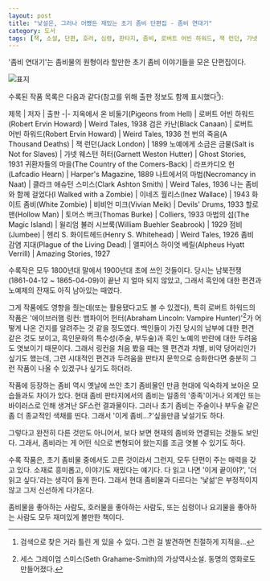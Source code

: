 ```yaml
---
layout: post
title: "낯설은, 그러나 어쨌든 재밌는 초기 좀비 단편집 - 좀비 연대기"
category: 도서
tags: [책, 소설, 단편, 호러, 심령, 판타지, 좀비, 로버트 어빈 하워드, 잭 런던, 가넷 웨스턴 허터, 라프카디오 헌, 클라크 애슈턴 스미스, 이네즈 월리스, 비비언 미크, 토머스 버크, 윌리엄 뷸러 시브룩, 헨리 S. 화이트헤드, 앨피어스 하이엇 베릴, 정진영, 책세상, 서평]
---
```


'좀비 연대기'는 좀비물의 원형이라 할만한 초기 좀비 이야기들을 모은 단편집이다.

![표지](https://lh3.googleusercontent.com/-PMcdN2364vA/WZxSo39GdaI/AAAAAAAAWY8/zyyq_V2Pr14PZp06nVE3lVt5F76xxBxbQCE0YBhgL/s480/best-zombie-stories-book-3d.jpg)

수록된 작품 목록은 다음과 같다(참고를 위해 출판 정보도 함께 표시했다[^1]):

제목 | 저자 | 출판
-|-
지옥에서 온 비둘기(Pigeons from Hell) | 로버트 어빈 하워드(Robert Ervin Howard) | Weird Tales, 1938
검은 카난(Black Canaan) | 로버트 어빈 하워드(Robert Ervin Howard) | Weird Tales, 1936
천 번의 죽음(A Thousand Deaths) | 잭 런던(Jack London) | 1899
노예에게 소금은 금물(Salt is Not for Slaves) | 가넷 웨스턴 허터(Garnett Weston Hutter) | Ghost Stories, 1931
귀환자들의 마을(The Country of the Comers-Back) | 라프카디오 헌(Lafcadio Hearn) | Harper's Magazine, 1889
나트에서의 마법(Necromancy in Naat) | 클라크 애슈턴 스미스(Clark Ashton Smith) | Weird Tales, 1936
나는 좀비와 함께 걸었다(I Walked with a Zombie) | 이네즈 월리스(Inez Wallace) | 1943
화이트 좀비(White Zombie) | 비비언 미크(Vivian Meik) | Devils' Drums, 1933
할로 맨(Hollow Man) | 토머스 버크(Thomas Burke) | Colliers, 1933
마법의 섬(The Magic Island) | 윌리엄 뷸러 시브룩(William Buehler Seabrook) | 1929
점비(Jumbee) | 헨리 S. 화이트헤드(Henry S. Whitehead) | Weird Tales, 1926
좀비 감염 지대(Plague of the Living Dead) | 앨피어스 하이엇 베릴(Alpheus Hyatt Verrill) | Amazing Stories, 1927

[^1]: 검색으로 찾은 거라 틀린 게 있을 수 있다. 그런 걸 발견하면 친절하게 지적을...

수록작은 모두 1800년대 말에서 1900년대 초에 쓰인 것들이다.
당시는 남북전쟁(1861-04-12 ~ 1865-04-09)이 끝난 지 얼마 되지 않았고,
그래서 흑인에 대한 편견과 노예제의 잔재도 아직 남아있는 때였다.

그게 작품에도 영향을 줬는데(또는 활용됐다고도 볼 수 있겠다),
특히 로버트 하워드의 작품은 '에이브러햄 링컨: 뱀파이어 헌터(Abraham Lincoln: Vampire Hunter)'[^2]가 어떻게 나온 건지를 알려주는 것 같을 정도였다.
백인들이 가진 당시의 남부에 대한 편견 같은 것도 보이고,
흑인문화의 특수성(주술, 부두술)과 흑인 노예의 반란에 대한 두려움도 엿보이기 때문이다.
그래서 링컨을 처음 봤을 때는 웬 편견과 차별, 비약 덩어리인가 싶기도 했는데,
그런 시대적인 편견과 두려움을 판타지 문학으로 승화한다면
충분히 그런 작품이 나올 수 있겠구나 싶기도 하더라.

[^2]: 세스 그레이엄 스미스(Seth Grahame-Smith)의 가상역사소설. 동명의 영화로도 만들어졌다.

작품에 등장하는 좀비 역시 옛날에 쓰인 초기 좀비물인 만큼
현대에 익숙하게 보아온 모습들과도 차이가 있다.
현대 좀비 판타지에서의 좀비는 일종의 '종족'이거나
외계인 또는 바이러스로 인해 생겨난 SF스런 결과물이다.
그러나 초기 좀비는 주술이나 부두술 같은 좀 더 종교적인 색채를 띤다.
그래서 '이게 좀비...?'싶을만큼 낯설기도 하다.

그렇다고 완전히 다른 것만도 아니어서,
보다 보면 현재의 좀비와 연결되는 것들도 보인다.
그래서, 좀비라는 게 어떤 식으로 변형되어 왔는지를 조금 엿볼 수 있기도 하다.

수록 작품은, 초기 좀비물 중에서도 고른 것이라서 그런지,
모두 단편이 주는 매력을 갖고 있다.
소재로 흥미롭고, 이야기도 재밌다는 얘기다.
다 읽고 나면 '이게 끝이야?', '더 읽고 싶다.'라는 생각이 들게 한다.
그래서 현대 좀비물과 다르다는 '낯섦'은 부정적이지 않고 그저 신선하게 다가온다.

좀비물을 좋아하는 사람도,
호러물을 좋아하는 사람도,
또는 심령이나 요괴물을 좋아하는 사람도 모두 재미있게 볼만한 책이다.

